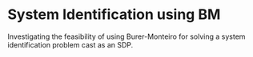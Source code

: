 # System Identification using BM


Investigating the feasibility of using Burer-Monteiro for solving a system identification problem cast as an SDP. 
